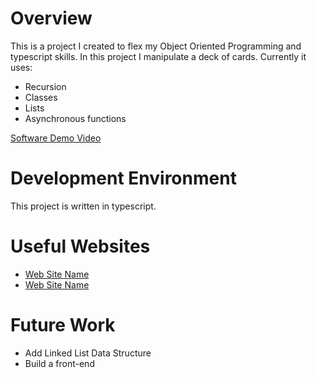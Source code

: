 # Overview

This is a project I created to flex my Object Oriented Programming and typescript skills. 
In this project I manipulate a deck of cards. 
Currently it uses:
- Recursion
- Classes
- Lists
- Asynchronous functions

[Software Demo Video]([http://youtube.link.goes.here](https://www.youtube.com/watch?v=9vig3H-gueY))

# Development Environment

This project is written in typescript.

# Useful Websites

- [Web Site Name](https://www.contentful.com/blog/what-is-typescript-and-why-should-you-use-it/#:~:text=TypeScript%20extends%20JavaScript%20and%20improves,%2C%20tuple%2C%20generics%2C%20etc.)
- [Web Site Name](https://www.typescriptlang.org/)

# Future Work

- Add Linked List Data Structure
- Build a front-end
